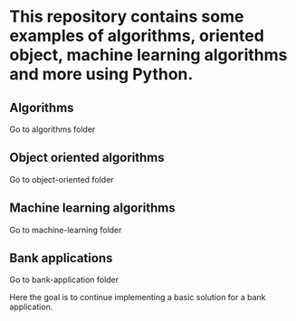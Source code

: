 # This repository contains some examples of algorithms, oriented object, machine learning algorithms and more using Python.

## Algorithms

Go to algorithms folder

## Object oriented algorithms

Go to object-oriented folder

## Machine learning algorithms

Go to machine-learning folder

## Bank applications

Go to bank-application folder

Here the goal is to continue implementing a basic solution for a bank application.